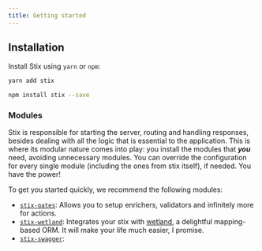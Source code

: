 ```yaml
---
title: Getting started
---
```


## Installation

Install Stix using `yarn` or `npm`:

```bash
yarn add stix
```
```bash
npm install stix --save
```

### Modules

Stix is responsible for starting the server, routing and handling responses, besides dealing with all the logic
that is essential to the application. This is where its modular nature comes into play: you install the modules that
_**you**_ need, avoiding unnecessary modules. You can override the configuration for every single module
(including the ones from stix itself), if needed. You have the power!

To get you started quickly, we recommend the following modules:

- [`stix-gates`](https://github.com/SpoonX/stix-gates): Allows you to setup enrichers, validators and infinitely more for actions.
- [`stix-wetland`](https://github.com/SpoonX/stix-wetland ): Integrates your stix with [wetland](https://github.com/SpoonX/wetland), a delightful mapping-based ORM.
It will make your life much easier, I promise.
- [`stix-swagger`]():



